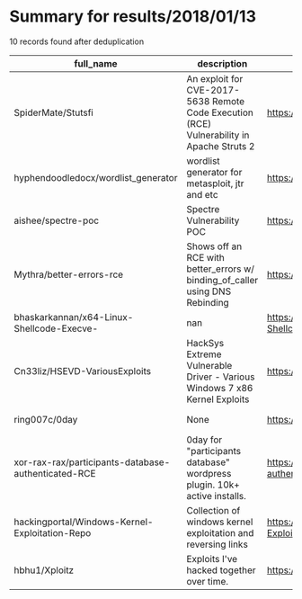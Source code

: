 
# Summary for results/2018/01/13
    
10 records found after deduplication

| full_name | description | html_url | matched_list | matched_count | pushed_at | size | stargazers_count | language | forks_count | vul_ids |
|-----------------------------------------------------|-------------------------------------------------------------------------------------------|------------------------------------------------------------------------|------------------------------------------------------|-----------------|---------------------------|--------|--------------------|------------|---------------|-------------------|
| SpiderMate/Stutsfi | An exploit for CVE-2017-5638 Remote Code Execution (RCE) Vulnerability in Apache Struts 2 | https://github.com/SpiderMate/Stutsfi | ['cve-2', 'exploit', 'rce', 'remote code execution'] | 4 | 2018-01-13 04:19:16+00:00 | 237 | 0 | Shell | 2 | ['CVE-2017-5638'] |
| hyphendoodledocx/wordlist_generator | wordlist generator for metasploit, jtr and etc | https://github.com/hyphendoodledocx/wordlist_generator | ['metasploit module OR payload'] | 1 | 2018-01-13 05:39:56+00:00 | 2 | 1 | Python | 0 | [] |
| aishee/spectre-poc | Spectre Vulnerability POC | https://github.com/aishee/spectre-poc | ['vulnerability poc'] | 1 | 2018-01-13 05:50:55+00:00 | 2 | 0 | C | 0 | [] |
| Mythra/better-errors-rce | Shows off an RCE with better_errors w/ binding_of_caller using DNS Rebinding | https://github.com/Mythra/better-errors-rce | ['rce'] | 1 | 2018-01-13 07:38:33+00:00 | 4 | 0 | HTML | 0 | [] |
| bhaskarkannan/x64-Linux-Shellcode-Execve- | nan | https://github.com/bhaskarkannan/x64-Linux-Shellcode-Execve- | ['shellcode'] | 1 | 2018-01-13 11:45:56+00:00 | 3 | 0 | Assembly | 0 | [] |
| Cn33liz/HSEVD-VariousExploits | HackSys Extreme Vulnerable Driver - Various Windows 7 x86 Kernel Exploits | https://github.com/Cn33liz/HSEVD-VariousExploits | ['exploit'] | 1 | 2018-01-13 13:58:05+00:00 | 44 | 18 | C | 9 | [] |
| ring007c/0day | None | https://github.com/ring007c/0day | ['0day'] | 1 | 2018-01-13 13:32:59+00:00 | 0 | 0 | nan | 0 | [] |
| xor-rax-rax/participants-database-authenticated-RCE | 0day for "participants database" wordpress plugin. 10k+ active installs. | https://github.com/xor-rax-rax/participants-database-authenticated-RCE | ['0day', 'rce'] | 2 | 2018-01-13 18:09:52+00:00 | 1 | 0 | | 0 | [] |
| hackingportal/Windows-Kernel-Exploitation-Repo | Collection of windows kernel exploitation and reversing links | https://github.com/hackingportal/Windows-Kernel-Exploitation-Repo | ['exploit'] | 1 | 2018-01-13 19:54:59+00:00 | 3 | 0 | | 0 | [] |
| hbhu1/Xploitz | Exploits I've hacked together over time. | https://github.com/hbhu1/Xploitz | ['exploit'] | 1 | 2018-01-13 23:20:13+00:00 | 6 | 2 | | 0 | [] |
